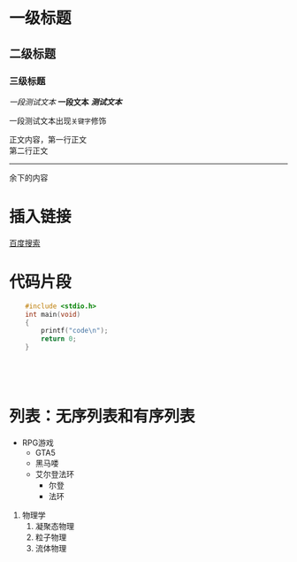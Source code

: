 # 一级标题
## 二级标题
### 三级标题

*一段测试文本*
**一段文本**
***测试文本***

一段测试文本出现`关键字`修饰

正文内容，第一行正文<br>
第二行正文

---

余下的内容

# 插入链接


[百度搜索](https://www.baidu.com "别点我")


# 代码片段


```c
	#include <stdio.h>
	int main(void)
	{
		printf("code\n");
		return 0;
	}
```

```cpp

```
```python

```
```java

```

```bash
```

# 列表：无序列表和有序列表

* RPG游戏
  * GTA5
  * 黑马喽
  * 艾尔登法环
    * 尔登
    * 法环

1. 物理学
   1. 凝聚态物理
   2. 粒子物理
   3. 流体物理

